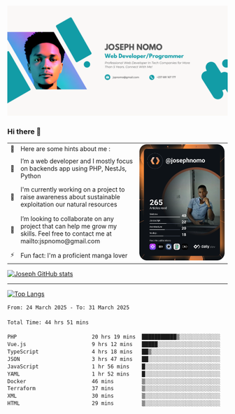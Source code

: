 ![Banner of my profile!](/Joseph_NOMO_NEW.png "Banner")

### Hi there 👋

<!--- | --  | 👋  | Here are some hints about me :                                                                                                 | <td rowspan=6><img src="/devcard.svg" width="400" alt="Joseph NOMO's Dev Card"/></td> |
| --- | --- | ------------------------------------------------------------------------------------------------------------------------------ | ------------------------------------------------------------------------------------- |
| --  | 🔭  | I’m a web developer and I mostly focus on backends app using PHP, NestJs, Python                                               |
| --  | 🦁  | I'm currently working on a project to raise awareness about sustainable exploitation our natural resources                     |
| --  | 👯  | I’m looking to collaborate on any project that can help me grow my skills. Feel free to contact me at mailto:jspnomo@gmail.com |
| --  | ⚡  | Fun fact: I'm a proficient manga lover                                                                                         |
--->

<table>
    <tr>
        <td width="1%">👋</td>
        <td width="55%">Here are some hints about me :</td>
        <td rowspan=6 width="44%"><img src="/devcard.svg" width="400" alt="Joseph NOMO's Dev Card"/></td>
    </tr>
    <tr>
        <td>🔭</td>
        <td>I’m a web developer and I mostly focus on backends app using PHP, NestJs, Python</td>
    </tr>
    <tr>
        <td>🦁</td>
        <td>I'm currently working on a project to raise awareness about sustainable exploitation our natural resources</td>
    </tr>
    <tr>
        <td>👯</td>
        <td>I’m looking to collaborate on any project that can help me grow my skills. Feel free to contact me at mailto:jspnomo@gmail.com</td>
    </tr>
    <tr>
        <td>⚡</td>
        <td>Fun fact: I'm a proficient manga lover</td>
    </tr>

</table>

[![Joseph GitHub stats](https://github-readme-stats-seven-sigma-53.vercel.app/api?username=Jspascal)](https://github.com/Jspascal/github-readme-stats)

---

[![Top Langs](https://github-readme-stats-seven-sigma-53.vercel.app/api/top-langs/?username=Jspascal&layout=compact)](https://github.com/Jspascal/github-readme-stats)

<!--START_SECTION:waka-->

```txt
From: 24 March 2025 - To: 31 March 2025

Total Time: 44 hrs 51 mins

PHP                        20 hrs 19 mins  ███████████▒░░░░░░░░░░░░░   45.31 %
Vue.js                     9 hrs 12 mins   █████░░░░░░░░░░░░░░░░░░░░   20.51 %
TypeScript                 4 hrs 18 mins   ██▒░░░░░░░░░░░░░░░░░░░░░░   09.59 %
JSON                       3 hrs 47 mins   ██░░░░░░░░░░░░░░░░░░░░░░░   08.44 %
JavaScript                 1 hr 56 mins    █░░░░░░░░░░░░░░░░░░░░░░░░   04.34 %
YAML                       1 hr 52 mins    █░░░░░░░░░░░░░░░░░░░░░░░░   04.19 %
Docker                     46 mins         ▒░░░░░░░░░░░░░░░░░░░░░░░░   01.73 %
Terraform                  37 mins         ▒░░░░░░░░░░░░░░░░░░░░░░░░   01.39 %
XML                        30 mins         ▒░░░░░░░░░░░░░░░░░░░░░░░░   01.14 %
HTML                       29 mins         ▒░░░░░░░░░░░░░░░░░░░░░░░░   01.09 %
```

<!--END_SECTION:waka-->
